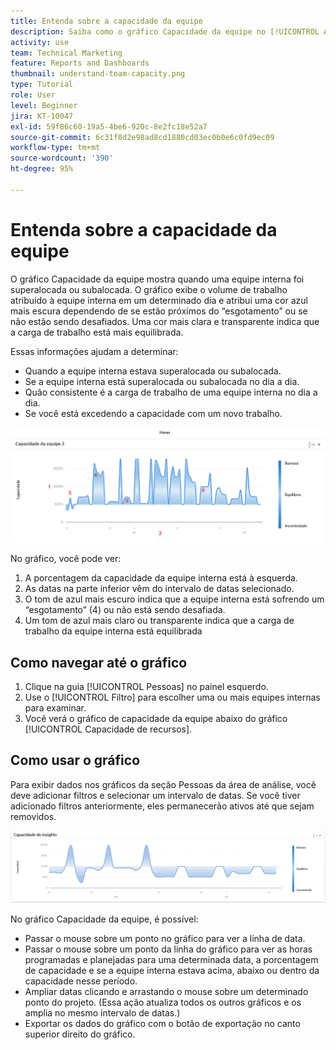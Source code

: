 ```yaml
---
title: Entenda sobre a capacidade da equipe
description: Saiba como o gráfico Capacidade da equipe no [!UICONTROL Analítica aprimorada] mostra quando uma equipe interna está superalocada ou subalocada.
activity: use
team: Technical Marketing
feature: Reports and Dashboards
thumbnail: understand-team-capacity.png
type: Tutorial
role: User
level: Beginner
jira: KT-10047
exl-id: 59f86c60-19a5-4be6-920c-8e2fc18e52a7
source-git-commit: 6c31f8d2e98ad8cd1880cd03ec0b0e6c0fd9ec09
workflow-type: tm+mt
source-wordcount: '390'
ht-degree: 95%

---
```


# Entenda sobre a capacidade da equipe

O gráfico Capacidade da equipe mostra quando uma equipe interna foi superalocada ou subalocada. O gráfico exibe o volume de trabalho atribuído à equipe interna em um determinado dia e atribui uma cor azul mais escura dependendo de se estão próximos do “esgotamento” ou se não estão sendo desafiados. Uma cor mais clara e transparente indica que a carga de trabalho está mais equilibrada.

Essas informações ajudam a determinar:

* Quando a equipe interna estava superalocada ou subalocada.
* Se a equipe interna está superalocada ou subalocada no dia a dia.
* Quão consistente é a carga de trabalho de uma equipe interna no dia a dia.
* Se você está excedendo a capacidade com um novo trabalho.

![Uma imagem que mostra um gráfico de capacidade de equipe com números em áreas descritas nos marcadores abaixo](assets/section-3-4.png)

No gráfico, você pode ver:

1. A porcentagem da capacidade da equipe interna está à esquerda.
1. As datas na parte inferior vêm do intervalo de datas selecionado.
1. O tom de azul mais escuro indica que a equipe interna está sofrendo um “esgotamento” (4) ou não está sendo desafiada.
1. Um tom de azul mais claro ou transparente indica que a carga de trabalho da equipe interna está equilibrada

## Como navegar até o gráfico

1. Clique na guia [!UICONTROL Pessoas] no painel esquerdo.
1. Use o [!UICONTROL Filtro] para escolher uma ou mais equipes internas para examinar.
1. Você verá o gráfico de capacidade da equipe abaixo do gráfico [!UICONTROL Capacidade de recursos].

## Como usar o gráfico

Para exibir dados nos gráficos da seção Pessoas da área de análise, você deve adicionar filtros e selecionar um intervalo de datas. Se você tiver adicionado filtros anteriormente, eles permanecerão ativos até que sejam removidos.

![Uma imagem mostrando um gráfico de capacidade de equipe](assets/section-3-5.png)

No gráfico Capacidade da equipe, é possível:

* Passar o mouse sobre um ponto no gráfico para ver a linha de data.
* Passar o mouse sobre um ponto da linha do gráfico para ver as horas programadas e planejadas para uma determinada data, a porcentagem de capacidade e se a equipe interna estava acima, abaixo ou dentro da capacidade nesse período.
* Ampliar datas clicando e arrastando o mouse sobre um determinado ponto do projeto. (Essa ação atualiza todos os outros gráficos e os amplia no mesmo intervalo de datas.)
* Exportar os dados do gráfico com o botão de exportação no canto superior direito do gráfico.

